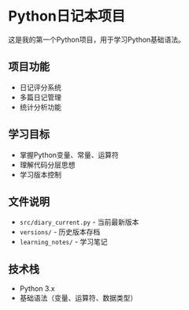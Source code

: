 # Python日记本项目

这是我的第一个Python项目，用于学习Python基础语法。

## 项目功能
- 日记评分系统
- 多篇日记管理
- 统计分析功能

## 学习目标
- 掌握Python变量、常量、运算符
- 理解代码分层思想
- 学习版本控制

## 文件说明
- `src/diary_current.py` - 当前最新版本
- `versions/` - 历史版本存档
- `learning_notes/` - 学习笔记

## 技术栈
- Python 3.x
- 基础语法（变量、运算符、数据类型）
